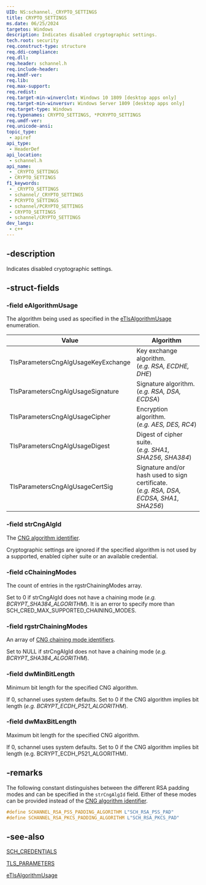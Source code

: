 ```yaml
---
UID: NS:schannel._CRYPTO_SETTINGS
title: CRYPTO_SETTINGS
ms.date: 06/25/2024
targetos: Windows
description: Indicates disabled cryptographic settings.
tech.root: security
req.construct-type: structure
req.ddi-compliance: 
req.dll: 
req.header: schannel.h
req.include-header: 
req.kmdf-ver: 
req.lib: 
req.max-support: 
req.redist: 
req.target-min-winverclnt: Windows 10 1809 [desktop apps only]
req.target-min-winversvr: Windows Server 1809 [desktop apps only]
req.target-type: Windows
req.typenames: CRYPTO_SETTINGS, *PCRYPTO_SETTINGS
req.umdf-ver: 
req.unicode-ansi: 
topic_type:
 - apiref
api_type:
 - HeaderDef
api_location:
 - schannel.h
api_name:
 - _CRYPTO_SETTINGS
 - CRYPTO_SETTINGS
f1_keywords:
 - _CRYPTO_SETTINGS
 - schannel/_CRYPTO_SETTINGS
 - PCRYPTO_SETTINGS
 - schannel/PCRYPTO_SETTINGS
 - CRYPTO_SETTINGS
 - schannel/CRYPTO_SETTINGS
dev_langs:
 - c++
---
```


## -description

Indicates disabled cryptographic settings.

## -struct-fields

### -field eAlgorithmUsage

The algorithm being used as specified in the [eTlsAlgorithmUsage](ne-schannel-etlsalgorithmusage.md) enumeration.

|Value|Algorithm|
|--|--|
|TlsParametersCngAlgUsageKeyExchange |Key exchange algorithm. <br>(*e.g. RSA, ECDHE, DHE*) |
|TlsParametersCngAlgUsageSignature   |Signature algorithm. <br>(*e.g. RSA, DSA, ECDSA*)|
|TlsParametersCngAlgUsageCipher      |Encryption algorithm. <br>(*e.g. AES, DES, RC4*)|
|TlsParametersCngAlgUsageDigest      |Digest of cipher suite. <br> (*e.g. SHA1, SHA256, SHA384*)|
|TlsParametersCngAlgUsageCertSig     |Signature and/or hash used to sign certificate. <br>(*e.g. RSA, DSA, ECDSA, SHA1, SHA256*)|

### -field strCngAlgId

The <a href="/windows/win32/seccng/cng-algorithm-identifiers">CNG algorithm identifier</a>.

Cryptographic settings are ignored if the specified algorithm is not used by a supported, enabled cipher suite or an available credential.

### -field cChainingModes

The count of entries in the rgstrChainingModes array.

Set to 0 if strCngAlgId does not have a chaining mode (*e.g. BCRYPT_SHA384_ALGORITHM*). It is an error to specify more than SCH_CRED_MAX_SUPPORTED_CHAINING_MODES.

### -field rgstrChainingModes

An array of <a href="/windows/win32/seccng/cng-property-identifiers">CNG chaining mode identifiers</a>.

Set to NULL if strCngAlgId does not have a chaining mode (*e.g. BCRYPT_SHA384_ALGORITHM*).

### -field dwMinBitLength

Minimum bit length for the specified CNG algorithm.

If 0, schannel uses system defaults. Set to 0 if the CNG algorithm implies bit length (*e.g. BCRYPT_ECDH_P521_ALGORITHM*).

### -field dwMaxBitLength

Maximum bit length for the specified CNG algorithm.

If 0, schannel uses system defaults. Set to 0 if the CNG algorithm implies bit length (e.g. BCRYPT_ECDH_P521_ALGORITHM).

## -remarks

The following constant distinguishes between the different RSA padding modes and can be specified in the `strCngAlgId` field. Either of these modes can be provided instead of the <a href="/windows/win32/seccng/cng-algorithm-identifiers">CNG algorithm identifier</a>.

```cpp
#define SCHANNEL_RSA_PSS_PADDING_ALGORITHM L"SCH_RSA_PSS_PAD"
#define SCHANNEL_RSA_PKCS_PADDING_ALGORITHM L"SCH_RSA_PKCS_PAD"
```

## -see-also

[SCH_CREDENTIALS](ns-schannel-sch_credentials.md)

[TLS_PARAMETERS](ns-schannel-tls_parameters.md)

[eTlsAlgorithmUsage](ne-schannel-etlsalgorithmusage.md)
